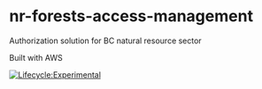 # nr-forests-access-management
Authorization solution for BC natural resource sector

Built with AWS

[![Lifecycle:Experimental](https://img.shields.io/badge/Lifecycle-Experimental-339999)](<Redirect-URL>)


